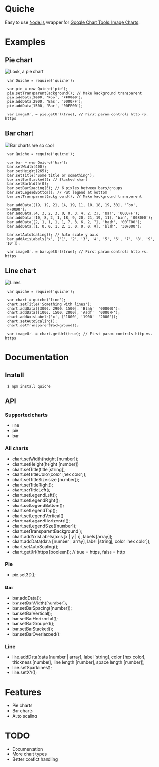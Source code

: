 # Quiche

  Easy to use [Node.js](http://nodejs.org) wrapper for [Google Chart Tools: Image Charts](http://code.google.com/apis/chart/image).

# Examples

## Pie chart

  ![Look, a pie chart](http://chart.googleapis.com/chart?cht=p&chd=t:3000,2900,1500&chco=FF0000,0000FF,00FF00&chdl=Foo|Bas|Bar&chds=a&chbh=a,4,23&chdlp=|&chdls=,&chs=300x200&chf=bg,s,00000000)

     var Quiche = require('quiche');
     
     var pie = new Quiche('pie');
     pie.setTransparentBackground(); // Make background transparent
     pie.addData(3000, 'Foo', 'FF0000');
     pie.addData(2900, 'Bas', '0000FF');
     pie.addData(1500, 'Bar', '00FF00');

     var imageUrl = pie.getUrl(true); // First param controls http vs. https

## Bar chart
   
  ![Bar charts are so cool](https://chart.googleapis.com/chart?cht=bvs&chtt=Some+title+or+something&chts=,,&chd=t:19,19,21,14,19,11,10,18,19,30|4,3,2,3,0,0,3,4,2,2|10,8,2,1,18,9,20,21,19,11|2,1,1,1,1,7,3,6,2,7|1,0,0,1,2,1,0,0,0,0&chco=FF0000,0000FF,008000,00FF00,307000&chdl=Foo|bar|bin|bash|blah&chds=a&chxt=x,y&chxl=0:|1|2|3|4|5|6|7|8|9|10&chbh=a,6,0&chdlp=b|&chdls=,&chs=400x265&chf=bg,s,00000000)

     var Quiche = require('quiche');
     
     var bar = new Quiche('bar');
     bar.setWidth(400);
     bar.setHeight(265);
     bar.setTitle('Some title or something');
     bar.setBarStacked(); // Stacked chart
     bar.setBarWidth(0); 
     bar.setBarSpacing(6); // 6 pixles between bars/groups
     bar.setLegendBottom(); // Put legend at bottom
     bar.setTransparentBackground(); // Make background transparent

     bar.addData([19, 19, 21, 14, 19, 11, 10, 18, 19, 30], 'Foo', 'FF0000');
     bar.addData([4, 3, 2, 3, 0, 0, 3, 4, 2, 2], 'bar', '0000FF');
     bar.addData([10, 8, 2, 1, 18, 9, 20, 21, 19, 11], 'bin', '008000');
     bar.addData([2, 1, 1, 1, 1, 7, 3, 6, 2, 7], 'bash', '00FF00');
     bar.addData([1, 0, 0, 1, 2, 1, 0, 0, 0, 0], 'blah', '307000');     

     bar.setAutoScaling(); // Auto scale y axis
     bar.addAxisLabels('x', ['1', '2', '3', '4', '5', '6', '7', '8', '9', '10']);

     var imageUrl = bar.getUrl(true); // First param controls http vs. https

## Line chart

  ![Lines](http://chart.googleapis.com/chart?cht=lc&chtt=Something+with+lines&chts=,,&chd=t:3000,2900,1500|1000,1500,2000&chco=008000,0000FF&chdl=Blah|Asdf&chds=a&chxt=y,x&chxl=1:|1800|1900|2000&chbh=a,,&chdlp=|&chdls=,&chs=300x200&chf=bg,s,00000000)

     var quiche = require('quiche');
     
     var chart = quiche('line');
     chart.setTitle('Something with lines');
     chart.addData([3000, 2900, 1500], 'Blah', '008000');
     chart.addData([1000, 1500, 2000], 'Asdf', '0000FF');
     chart.addAxisLabels('x', ['1800', '1900', '2000']);
     chart.setAutoScaling();
     chart.setTransparentBackground();

     var imageUrl = chart.getUrl(true); // First param controls http vs. https     

# Documentation

## Install

     $ npm install quiche

## API

### Supported charts

  * line
  * pie
  * bar

### All charts

  * chart.setWidth(height [number]);
  * chart.setHeight(height [number]);
  * chart.setTitle(title [string]);
  * chart.setTitleColor(color [hex color]);
  * chart.setTitleSize(size [number]);
  * chart.setTitleRight();
  * chart.setTitleLeft();
  * chart.setLegendLeft();
  * chart.setLegendRight();
  * chart.setLegendBottom();
  * chart.setLegendTop();
  * chart.setLegendVertical();
  * chart.setLegendHorizontal();
  * chart.setLegendSize([number]);
  * chart.setTransparentBackground();
  * chart.addAxisLabels(axis [x | y | r], labels [array]);
  * chart.addData(data [number | array], label [string], color [hex color]);
  * chart.setAutoScaling();
  * chart.getUrl(https [boolean]); // true = https, false = http

### Pie

  * pie.set3D();

### Bar

  * bar.addData();
  * bar.setBarWidth([number]);
  * bar.setBarSpacing([number]);
  * bar.setBarVertical();
  * bar.setBarHorizontal();
  * bar.setBarGrouped();
  * bar.setBarStacked();
  * bar.setBarOverlapped();

### Line

  * line.addData(data [number | array], label [string], color [hex color], thickness [number], line length [number], space length [number]);
  * line.setSparklines();
  * line.setXY();

# Features

  * Pie charts
  * Bar charts
  * Auto scaling

# TODO

  * Documentation  
  * More chart types
  * Better confict handling
